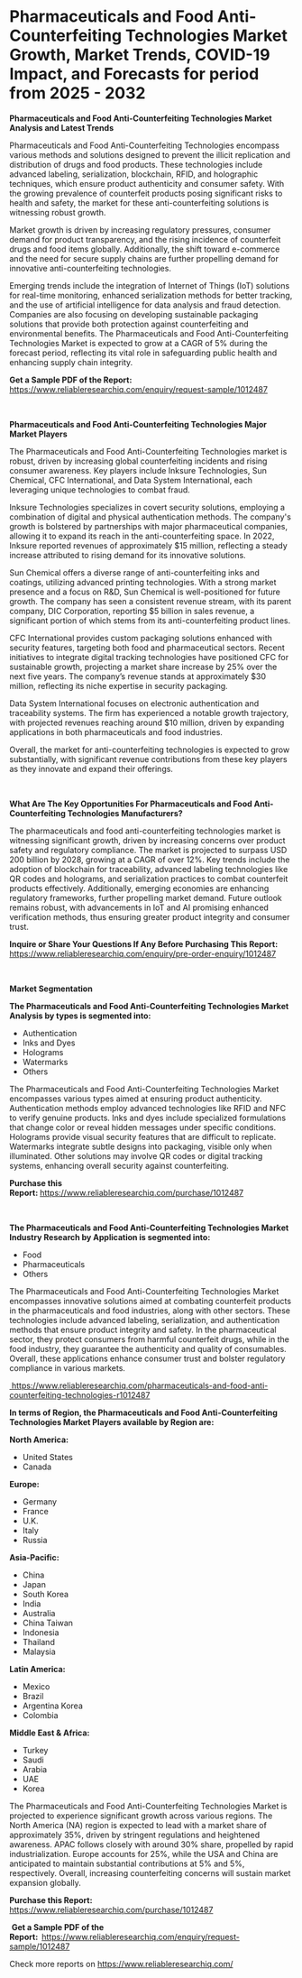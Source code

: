 <p><h1>Pharmaceuticals and Food Anti-Counterfeiting Technologies Market Growth, Market Trends, COVID-19 Impact, and Forecasts for period from 2025 - 2032</h1></p><p><strong>Pharmaceuticals and Food Anti-Counterfeiting Technologies Market Analysis and Latest Trends</strong></p>
<p><p>Pharmaceuticals and Food Anti-Counterfeiting Technologies encompass various methods and solutions designed to prevent the illicit replication and distribution of drugs and food products. These technologies include advanced labeling, serialization, blockchain, RFID, and holographic techniques, which ensure product authenticity and consumer safety. With the growing prevalence of counterfeit products posing significant risks to health and safety, the market for these anti-counterfeiting solutions is witnessing robust growth.</p><p>Market growth is driven by increasing regulatory pressures, consumer demand for product transparency, and the rising incidence of counterfeit drugs and food items globally. Additionally, the shift toward e-commerce and the need for secure supply chains are further propelling demand for innovative anti-counterfeiting technologies. </p><p>Emerging trends include the integration of Internet of Things (IoT) solutions for real-time monitoring, enhanced serialization methods for better tracking, and the use of artificial intelligence for data analysis and fraud detection. Companies are also focusing on developing sustainable packaging solutions that provide both protection against counterfeiting and environmental benefits. The Pharmaceuticals and Food Anti-Counterfeiting Technologies Market is expected to grow at a CAGR of 5% during the forecast period, reflecting its vital role in safeguarding public health and enhancing supply chain integrity.</p></p>
<p><strong>Get a Sample PDF of the Report:&nbsp;</strong> <a href="https://www.reliableresearchiq.com/enquiry/request-sample/1012487?utm_campaign=2335&utm_medium=2&utm_source=Github&utm_content=ia&utm_term=09032025&utm_id=pharmaceuticals-and-food-anti-counterfeiting-technologies">https://www.reliableresearchiq.com/enquiry/request-sample/1012487</a></p>
<p>&nbsp;</p>
<p><strong>Pharmaceuticals and Food Anti-Counterfeiting Technologies Major Market Players</strong></p>
<p><p>The Pharmaceuticals and Food Anti-Counterfeiting Technologies market is robust, driven by increasing global counterfeiting incidents and rising consumer awareness. Key players include Inksure Technologies, Sun Chemical, CFC International, and Data System International, each leveraging unique technologies to combat fraud.</p><p>Inksure Technologies specializes in covert security solutions, employing a combination of digital and physical authentication methods. The company's growth is bolstered by partnerships with major pharmaceutical companies, allowing it to expand its reach in the anti-counterfeiting space. In 2022, Inksure reported revenues of approximately $15 million, reflecting a steady increase attributed to rising demand for its innovative solutions.</p><p>Sun Chemical offers a diverse range of anti-counterfeiting inks and coatings, utilizing advanced printing technologies. With a strong market presence and a focus on R&D, Sun Chemical is well-positioned for future growth. The company has seen a consistent revenue stream, with its parent company, DIC Corporation, reporting $5 billion in sales revenue, a significant portion of which stems from its anti-counterfeiting product lines.</p><p>CFC International provides custom packaging solutions enhanced with security features, targeting both food and pharmaceutical sectors. Recent initiatives to integrate digital tracking technologies have positioned CFC for sustainable growth, projecting a market share increase by 25% over the next five years. The company’s revenue stands at approximately $30 million, reflecting its niche expertise in security packaging.</p><p>Data System International focuses on electronic authentication and traceability systems. The firm has experienced a notable growth trajectory, with projected revenues reaching around $10 million, driven by expanding applications in both pharmaceuticals and food industries. </p><p>Overall, the market for anti-counterfeiting technologies is expected to grow substantially, with significant revenue contributions from these key players as they innovate and expand their offerings.</p></p>
<p>&nbsp;</p>
<p><strong>What Are The Key Opportunities For Pharmaceuticals and Food Anti-Counterfeiting Technologies Manufacturers?</strong></p>
<p><p>The pharmaceuticals and food anti-counterfeiting technologies market is witnessing significant growth, driven by increasing concerns over product safety and regulatory compliance. The market is projected to surpass USD 200 billion by 2028, growing at a CAGR of over 12%. Key trends include the adoption of blockchain for traceability, advanced labeling technologies like QR codes and holograms, and serialization practices to combat counterfeit products effectively. Additionally, emerging economies are enhancing regulatory frameworks, further propelling market demand. Future outlook remains robust, with advancements in IoT and AI promising enhanced verification methods, thus ensuring greater product integrity and consumer trust.</p></p>
<p><strong>Inquire or Share Your Questions If Any Before Purchasing This Report:</strong> <a href="https://www.reliableresearchiq.com/enquiry/pre-order-enquiry/1012487?utm_campaign=2335&utm_medium=2&utm_source=Github&utm_content=ia&utm_term=09032025&utm_id=pharmaceuticals-and-food-anti-counterfeiting-technologies">https://www.reliableresearchiq.com/enquiry/pre-order-enquiry/1012487</a></p>
<p>&nbsp;</p>
<p><strong>Market Segmentation</strong></p>
<p><strong>The Pharmaceuticals and Food Anti-Counterfeiting Technologies Market Analysis by types is segmented into:</strong></p>
<p><ul><li>Authentication</li><li>Inks and Dyes</li><li>Holograms</li><li>Watermarks</li><li>Others</li></ul></p>
<p><p>The Pharmaceuticals and Food Anti-Counterfeiting Technologies Market encompasses various types aimed at ensuring product authenticity. Authentication methods employ advanced technologies like RFID and NFC to verify genuine products. Inks and dyes include specialized formulations that change color or reveal hidden messages under specific conditions. Holograms provide visual security features that are difficult to replicate. Watermarks integrate subtle designs into packaging, visible only when illuminated. Other solutions may involve QR codes or digital tracking systems, enhancing overall security against counterfeiting.</p></p>
<p><strong>Purchase this Report:&nbsp;</strong><a href="https://www.reliableresearchiq.com/purchase/1012487?utm_campaign=2335&utm_medium=2&utm_source=Github&utm_content=ia&utm_term=09032025&utm_id=pharmaceuticals-and-food-anti-counterfeiting-technologies">https://www.reliableresearchiq.com/purchase/1012487</a></p>
<p>&nbsp;</p>
<p><strong>The Pharmaceuticals and Food Anti-Counterfeiting Technologies Market Industry Research by Application is segmented into:</strong></p>
<p><ul><li>Food</li><li>Pharmaceuticals</li><li>Others</li></ul></p>
<p><p>The Pharmaceuticals and Food Anti-Counterfeiting Technologies Market encompasses innovative solutions aimed at combating counterfeit products in the pharmaceuticals and food industries, along with other sectors. These technologies include advanced labeling, serialization, and authentication methods that ensure product integrity and safety. In the pharmaceutical sector, they protect consumers from harmful counterfeit drugs, while in the food industry, they guarantee the authenticity and quality of consumables. Overall, these applications enhance consumer trust and bolster regulatory compliance in various markets.</p></p>
<p><a href="https://www.reliableresearchiq.com/pharmaceuticals-and-food-anti-counterfeiting-technologies-r1012487?utm_campaign=2335&utm_medium=2&utm_source=Github&utm_content=ia&utm_term=09032025&utm_id=pharmaceuticals-and-food-anti-counterfeiting-technologies">&nbsp;https://www.reliableresearchiq.com/pharmaceuticals-and-food-anti-counterfeiting-technologies-r1012487</a></p>
<p><strong>In terms of Region, the Pharmaceuticals and Food Anti-Counterfeiting Technologies Market Players available by Region are:</strong></p>
<p>
    <p> <strong> North America: </strong>
        <ul>
            <li>United States</li>
            <li>Canada</li>
        </ul>
        </p> 
    <p> <strong> Europe: </strong>
        <ul>
            <li>Germany</li>
            <li>France</li>
            <li>U.K.</li>
            <li>Italy</li>
            <li>Russia</li>
        </ul>
        </p> 
    <p> <strong> Asia-Pacific: </strong>
        <ul>
            <li>China</li>
            <li>Japan</li>
            <li>South Korea</li>
            <li>India</li>
            <li>Australia</li>
            <li>China Taiwan</li>
            <li>Indonesia</li>
            <li>Thailand</li>
            <li>Malaysia</li>
        </ul>
        </p> 
    <p> <strong> Latin America: </strong>
        <ul>
            <li>Mexico</li>
            <li>Brazil</li>
            <li>Argentina Korea</li>
            <li>Colombia</li>
        </ul>
        </p> 
    <p> <strong> Middle East & Africa: </strong>
        <ul>
            <li>Turkey</li>
            <li>Saudi</li>
            <li>Arabia</li>
            <li>UAE</li>
            <li>Korea</li>
        </ul>
    </p>
    </p>
<p><p>The Pharmaceuticals and Food Anti-Counterfeiting Technologies Market is projected to experience significant growth across various regions. The North America (NA) region is expected to lead with a market share of approximately 35%, driven by stringent regulations and heightened awareness. APAC follows closely with around 30% share, propelled by rapid industrialization. Europe accounts for 25%, while the USA and China are anticipated to maintain substantial contributions at 5% and 5%, respectively. Overall, increasing counterfeiting concerns will sustain market expansion globally.</p></p>
<p><strong>Purchase this Report: </strong><a href="https://www.reliableresearchiq.com/purchase/1012487?utm_campaign=2335&utm_medium=2&utm_source=Github&utm_content=ia&utm_term=09032025&utm_id=pharmaceuticals-and-food-anti-counterfeiting-technologies">https://www.reliableresearchiq.com/purchase/1012487</a></p>
<p>&nbsp;<strong>Get a Sample PDF of the Report:&nbsp;&nbsp;</strong><a href="https://www.reliableresearchiq.com/enquiry/request-sample/1012487?utm_campaign=2335&utm_medium=2&utm_source=Github&utm_content=ia&utm_term=09032025&utm_id=pharmaceuticals-and-food-anti-counterfeiting-technologies">https://www.reliableresearchiq.com/enquiry/request-sample/1012487</a></p>
<p><strong></strong></p>
<p>Check more reports on <a href="https://www.reliableresearchiq.com/?utm_campaign=2335&utm_medium=2&utm_source=Github&utm_content=ia&utm_term=09032025&utm_id=pharmaceuticals-and-food-anti-counterfeiting-technologies">https://www.reliableresearchiq.com/</a></p>